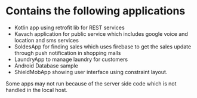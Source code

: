# Contains the following applications
- Kotlin app using retrofit lib for REST services
- Kavach application for public service which includes google voice and location and sms services
- SoldesApp for finding sales which uses firebase to get the sales update through push notification in shopping malls
- LaundryApp to manage laundry for customers
- Android Database sample
- ShieldMobApp showing user interface using constraint layout.

Some apps may not run because of the server side code which is not handled in the local host.
